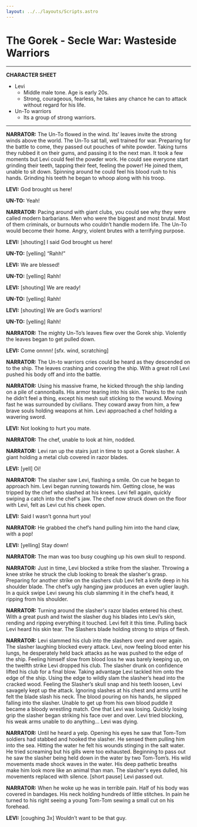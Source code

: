 ```yaml
---
layout: ../../layouts/Scripts.astro
---
```


# The Gorek - Secle War: Wasteside Warriors
---

**CHARACTER SHEET**

* Levi
    * Middle male tone. Age is early 20s.
    * Strong, courageous, fearless, he takes any chance he can to attack without regard for his life.
* Un-To warriors
    * Its a group of strong warriors. 

---

**NARRATOR:** The Un-To flowed in the wind. Its’ leaves invite the strong winds above the world. The Un-To sat tall, well trained for war. Preparing for the battle to come, they passed out pouches of white powder. Taking turns they rubbed it on their gums, and passing it to the next man. It took a few moments but Levi could feel the powder work. He could see everyone start grinding their teeth, tapping their feet, feeling the power! He joined them, unable to sit down. Spinning around he could feel his blood rush to his hands. Grinding his teeth he began to whoop along with his troop. 

**LEVI:** God brought us here!

**UN-TO:** Yeah!

**NARRATOR:** Pacing around with giant clubs, you could see why they were called modern barbarians. Men who were the biggest and most brutal. Most of them criminals, or burnouts who couldn’t handle modern life. The Un-To would become their home. Angry, violent brutes with a terrifying purpose. 

**LEVI:** [shouting] I said God brought us here!

**UN-TO:** [yelling] “Rahh!” 

**LEVI:** We are blessed!

**UN-TO:** [yelling] Rahh!

**LEVI:** [shouting] We are ready!

**UN-TO:** [yelling] Rahh!

**LEVI:** [shouting] We are God’s warriors!

**UN-TO:** [yelling] Rahh!

**NARRATOR:** The mighty Un-To’s leaves flew over the Gorek ship. Violently the leaves began to get pulled down. 

**LEVI:** Come onnnn! [sfx. wind, scratching]

**NARRATOR:** The Un-to warriors cries could be heard as they descended on to the ship. The leaves crashing and covering the ship. With a great roll Levi pushed his body off and into the battle. 

**NARRATOR:** Using his massive frame, he kicked through the ship landing on a pile of cannonballs. His armor tearing into his skin. Thanks to the rush he didn’t feel a thing, except his mesh suit sticking to the wound. Moving fast he was surrounded by civilians. They coward away from him, a few brave souls holding weapons at him. Levi approached a chef holding a wavering sword. 

**LEVI:** Not looking to hurt you mate.

**NARRATOR:** The chef, unable to look at him, nodded. 

**NARRATOR:** Levi ran up the stairs just in time to spot a Gorek slasher. A giant holding a metal club covered in razor blades. 

**LEVI:** [yell] Oi!

**NARRATOR:** The slasher saw Levi, flashing a smile. On cue he began to approach him. Levi began running towards him. Getting close, he was tripped by the chef who slashed at his knees. Levi fell again, quickly swiping a catch into the chef's jaw. The chef now struck down on the floor with Levi, felt as Levi cut his cheek open. 

**LEVI:** Said I wasn’t gonna hurt you!

**NARRATOR:** He grabbed the chef’s hand pulling him into the hand claw, with a pop! 

**LEVI:** [yelling] Stay down!

**NARRATOR:** The man was too busy coughing up his own skull to respond. 

**NARRATOR:** Just in time, Levi blocked a strike from the slasher. Throwing a knee strike he struck the club looking to break the slasher's grasp. Preparing for another strike on the slashers club Levi felt a knife deep in his shoulder blade. The chef’s ugly hanging jaw produces an even uglier laugh. In a quick swipe Levi swung his club slamming it in the chef’s head, it ripping from his shoulder. 

**NARRATOR:** Turning around the slasher's razor blades entered his chest. With a great push and twist the slasher dug his blades into Levi’s skin, rending and ripping everything it touched. Levi felt it this time. Pulling back Levi heard his skin tear. The Slashers blade holding strong to strips of flesh. 

**NARRATOR:** Levi slammed his club into the slashers over and over again. The slasher laughing blocked every attack. Levi, now feeling blood enter his lungs, he desperately held back attacks as he was pushed to the edge of the ship. Feeling himself slow from blood loss he was barely keeping up, on the twelfth strike Levi dropped his club. The slasher drunk on confidence lifted his club for a final blow. Taking advantage Levi tackled him onto the edge of the ship. Using the edge to wildly slam the slasher’s head into the cracked wood. Feeling the Slasher’s skull snap and his teeth loosen, Levi savagely kept up the attack. Ignoring slashes at his chest and arms until he felt the blade slash his neck. The blood pouring on his hands, he slipped falling into the slasher. Unable to get up from his own blood puddle it became a bloody wrestling match. One that Levi was losing. Quickly losing grip the slasher began striking his face over and over. Levi tried blocking, his weak arms unable to do anything… Levi was dying. 

**NARRATOR:** Until he heard a yelp. Opening his eyes he saw that Tom-Tom soldiers had stabbed and hooked the slasher. He sensed them pulling him into the sea. Hitting the water he felt his wounds stinging in the salt water. He tried screaming but his gills were too exhausted. Beginning to pass out he saw the slasher being held down in the water by two Tom-Tom’s. His wild movements made shock waves in the water. His deep pathetic breaths make him look more like an animal than man. The slasher's eyes dulled, his movements replaced with silence. [short pause] Levi passed out. 

**NARRATOR:** When he woke up he was in terrible pain. Half of his body was covered in bandages. His neck holding hundreds of little stitches. In pain he turned to his right seeing a young Tom-Tom sewing a small cut on his forehead.

**LEVI:**  [coughing 3x] Wouldn’t want to be that guy.